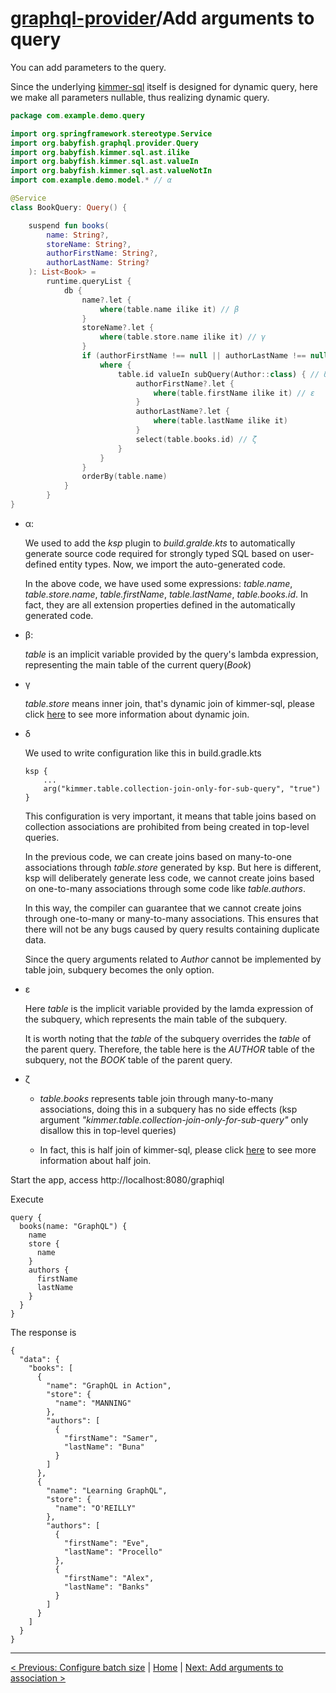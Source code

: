 # [graphql-provider](https://github.com/babyfish-ct/graphql-provider)/Add arguments to query

You can add parameters to the query.

Since the underlying [kimmer-sql](https://github.com/babyfish-ct/kimmer/blob/main/doc/kimmer-sql/README.md) itself is designed for dynamic query, here we make all parameters nullable, thus realizing dynamic query.

```kt
package com.example.demo.query

import org.springframework.stereotype.Service
import org.babyfish.graphql.provider.Query
import org.babyfish.kimmer.sql.ast.ilike
import org.babyfish.kimmer.sql.ast.valueIn
import org.babyfish.kimmer.sql.ast.valueNotIn
import com.example.demo.model.* // α

@Service
class BookQuery: Query() {

    suspend fun books(
        name: String?,
        storeName: String?,
        authorFirstName: String?,
        authorLastName: String?
    ): List<Book> =
        runtime.queryList {
            db {
                name?.let {
                    where(table.name ilike it) // β
                }
                storeName?.let {
                    where(table.store.name ilike it) // γ
                }
                if (authorFirstName !== null || authorLastName !== null) {
                    where {
                        table.id valueIn subQuery(Author::class) { // δ
                            authorFirstName?.let {
                                where(table.firstName ilike it) // ε
                            }
                            authorLastName?.let {
                                where(table.lastName ilike it)
                            }
                            select(table.books.id) // ζ
                        }
                    }
                }
                orderBy(table.name)
            }
        }
}
```

- α:
 
    We used to add the *ksp* plugin to *build.gralde.kts* to automatically generate source code required for strongly typed SQL based on user-defined entity types. Now, we import the auto-generated code.

    In the above code, we have used some expressions: *table.name*, *table.store.name*, *table.firstName*, *table.lastName*, *table.books.id*. In fact, they are all extension properties defined in the automatically generated code.
    
- β:

    *table* is an implicit variable provided by the query's lambda expression, representing the main table of the current query(*Book*)

- γ 

    *table.store* means inner join, that's dynamic join of kimmer-sql, please click [here](https://github.com/babyfish-ct/kimmer/blob/main/doc/kimmer-sql/table-joins.md) to see more information about dynamic join.
    
- δ

    We used to write configuration like this in build.gradle.kts
    ```
    ksp {
	    ...
	    arg("kimmer.table.collection-join-only-for-sub-query", "true")
    }
    ```
    This configuration is very important, it means that table joins based on collection associations are prohibited from being created in top-level queries. 
    
    In the previous code, we can create joins based on many-to-one associations through *table.store* generated by ksp. But here is different, ksp will deliberately generate less code, we cannot create joins based on one-to-many associations through some code like *table.authors*.
    
    In this way, the compiler can guarantee that we cannot create joins through one-to-many or many-to-many associations. This ensures that there will not be any bugs caused by query results containing duplicate data.
    
    Since the query arguments related to *Author* cannot be implemented by table join, subquery becomes the only option.
    
- ε

    Here *table* is the implicit variable provided by the lamda expression of the subquery, which represents the main table of the subquery.

    It is worth noting that the *table* of the subquery overrides the *table* of the parent query. Therefore, the table here is the *AUTHOR* table of the subquery, not the *BOOK* table of the parent query.
    
- ζ

    - *table.books* represents table join through many-to-many associations, doing this in a subquery has no side effects (ksp argument *"kimmer.table.collection-join-only-for-sub-query"* only disallow this in top-level queries)
    
    - In fact, this is half join of kimmer-sql, please click [here](https://github.com/babyfish-ct/kimmer/blob/main/doc/kimmer-sql/table-joins.md) to see more information about half join.


Start the app, access http://localhost:8080/graphiql

Execute
```
query {
  books(name: "GraphQL") {
    name
    store {
      name
    }
    authors {
      firstName
      lastName
    }
  }
}
```
The response is
```
{
  "data": {
    "books": [
      {
        "name": "GraphQL in Action",
        "store": {
          "name": "MANNING"
        },
        "authors": [
          {
            "firstName": "Samer",
            "lastName": "Buna"
          }
        ]
      },
      {
        "name": "Learning GraphQL",
        "store": {
          "name": "O'REILLY"
        },
        "authors": [
          {
            "firstName": "Eve",
            "lastName": "Procello"
          },
          {
            "firstName": "Alex",
            "lastName": "Banks"
          }
        ]
      }
    ]
  }
}
```
    
------------

[< Previous: Configure batch size](batch-size.md) | [Home](https://github.com/babyfish-ct/graphql-provider) | [Next: Add arguments to association >](association-arguments.md)
